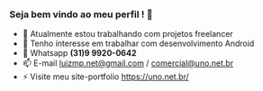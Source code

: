 ### Seja bem vindo ao meu perfil ! 👋


- 🔭 Atualmente estou trabalhando com projetos freelancer
- 👯 Tenho interesse em trabalhar com desenvolvimento Android 
- 💬 Whatsapp **(31)9 9920-0642**
- 📫 E-mail luizmp.net@gmail.com / comercial@uno.net.br
- ⚡ Visite meu site-portfolio https://uno.net.br/

